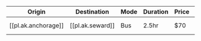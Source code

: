 
| Origin              | Destination      | Mode | Duration | Price | Frequency | Link           |
| ------------------- | ---------------- | ---- | -------- | ----- | --------- | -------------- |
| [[pl.ak.anchorage]] | [[pl.ak.seward]] | Bus  | 2.5hr    | $70   | 2/day     | [Alaska Coach](https://www.alaskacoach.com/routes/anchorage-seward.html) |
